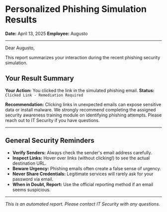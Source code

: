 # Personalized Phishing Simulation Results
**Date:** April 13, 2025
**Employee:** Augusto

---
Dear Augusto,

This report summarizes your interaction during the recent phishing security simulation.

## Your Result Summary

**Your Action:** You clicked the link in the simulated phishing email.
**Status:** `Clicked Link - Remediation Required`

**Recommendation:** Clicking links in unexpected emails can expose sensitive data or install malware. We strongly recommend completing the assigned security awareness training module on identifying phishing attempts. Please reach out to IT Security if you have questions.

---

## General Security Reminders

* **Verify Senders:** Always check the sender's email address carefully.
* **Inspect Links:** Hover over links (without clicking!) to see the actual destination URL.
* **Beware Urgency:** Phishing emails often create a false sense of urgency.
* **Never Share Credentials:** Legitimate services will rarely ask for your password via email.
* **When in Doubt, Report:** Use the official reporting method if an email seems suspicious.

---

_This is an automated report. Please contact IT Security with any questions._